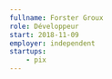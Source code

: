 ```yaml
---
fullname: Forster Groux
role: Développeur
start: 2018-11-09
employer: independent
startups:
    - pix
---
```

